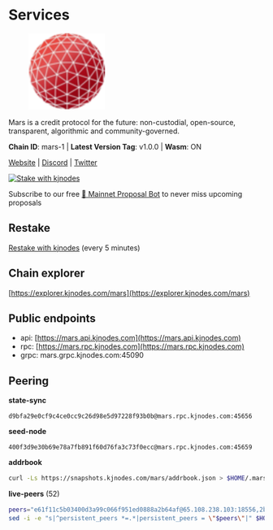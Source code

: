 # Services

<figure><img src="https://raw.githubusercontent.com/kj89/cosmos-images/main/logos/mars.png" width="150" alt=""><figcaption></figcaption></figure>

Mars is a credit protocol for the future: non-custodial,  open-source, transparent, algorithmic and community-governed.

**Chain ID**: mars-1 | **Latest Version Tag**: v1.0.0 | **Wasm**: ON

[Website](https://marsprotocol.io) | [Discord](https://discord.gg/marsprotocol) | [Twitter](https://twitter.com/mars_protocol)

[![Stake with kjnodes](https://i.ibb.co/cr44Q8j/button-stake-with-kjnodes.png)](https://restake.app/mars/marsvaloper1p9t4gr40rnpdwqacxgcqp7ffrfw908nu020g4n)

Subscribe to our free [🤖 Mainnet Proposal Bot](https://t.me/kjnodes_proposal_bot) to never miss upcoming proposals

## Restake

[Restake with kjnodes](https://restake.app/mars/marsvaloper1p9t4gr40rnpdwqacxgcqp7ffrfw908nu020g4n) (every 5 minutes)
## Chain explorer
[https://explorer.kjnodes.com/mars](https://explorer.kjnodes.com/mars)

## Public endpoints

* api: [https://mars.api.kjnodes.com](https://mars.api.kjnodes.com)
* rpc: [https://mars.rpc.kjnodes.com](https://mars.rpc.kjnodes.com)
* grpc: mars.grpc.kjnodes.com:45090

## Peering

**state-sync**

```text
d9bfa29e0cf9c4ce0cc9c26d98e5d97228f93b0b@mars.rpc.kjnodes.com:45656
```

**seed-node**

```text
400f3d9e30b69e78a7fb891f60d76fa3c73f0ecc@mars.rpc.kjnodes.com:45659
```

**addrbook**
```bash
curl -Ls https://snapshots.kjnodes.com/mars/addrbook.json > $HOME/.mars/config/addrbook.json
```

**live-peers** (52)
```bash
peers="e61f11c5b03400d3a99c066f951ed0888a2b64af@65.108.238.103:18556,2b3f62666b7df1ed298e7bd7e2d2cfa8ba067c44@194.163.160.1:18556,d0dbb50a474888b8bed04bf8a23ac6b8bae443ee@5.79.79.80:18095,d9bfa29e0cf9c4ce0cc9c26d98e5d97228f93b0b@65.109.88.38:45656,73be725377cc966d8da48f751085de4d1581b391@185.242.112.32:27651,b88814bddfccd85289d7201bfd6fc6c4b3342ab2@178.162.165.193:36095,7583038c5f21ef6ddb60692469cfd80c97dd585d@88.218.224.126:26656,c46be592341987eae20ac681cb08d2abcc02ab9a@137.74.4.20:2000,be7d56127ef887d095b2f55f09be5fee1969d922@146.59.52.48:18095,52f792239ee6098457ecf1ff7402cd0b2529cea1@178.62.12.19:26656,c0e6bf4193accabc14171ce163e704dcec5ea5df@51.91.215.170:36095,8bdf870e0eece71e1a09a80f5995d6d5e830c763@65.109.106.169:26656,d2a2c21754be65ad4a4f1de1f6163f681a6e8af8@192.99.44.79:18556,76969af1bccdd4dcc511741b171c3d4ccb837ba6@146.59.85.223:18556,84f821d36d45cc0cdaa4ff05297e888bb0d9de8f@85.237.193.111:26656,3e1d0c796a49b1315d95d336715fe0cad0470f40@195.189.96.106:42656,ef7c6b0f2ddfcef34a7f36681eaa8159be83b71f@178.128.28.236:26656,59bb909c57664fafe88bf1b6924769c15a769ba4@65.108.125.236:3000,89757803f40da51678451735445ad40d5b15e059@169.155.44.75:26656,9cb92702727bc5f3d40154e625b9553a04f4d649@65.109.104.72:18556,ebc272824924ea1a27ea3183dd0b9ba713494f83@185.16.39.158:27056,d933a425e567c28b4695acbbf0d6cfa6c68cf0c5@65.108.72.156:26656,6b16855f89284da99b5637b93dada66c00430a33@51.91.219.141:30003,eff52a6fcf2634ce1d60c1a5d38809718e22c5d2@23.88.69.22:28766,9e7f28b8c0ac9d8d17bb17a390421d540a29eb3f@154.26.158.158:18556,be494851610016cff8853796a99c3ad46d8d1b5b@65.108.76.242:36095,a57468bf54407d75dee78b0cb6612805c4ac83e1@45.85.147.42:13656,04bd5d9511f40dd4bec23cc261d7838d9f8326cf@213.32.24.201:26656,86baedb502883a67947c84f62f3b6b89fc630988@107.155.81.98:26656,918041a30cfbf00e3bcff76faaceb3ccc3fe5032@162.19.89.8:18556,b59f49f6388c59485491eeb256bc37e861ddd158@84.46.255.254:7240,5ffee90e41903f6fba29dc75446d536a02d626fe@65.108.232.150:18095,04c687dea43de3f30df5672b30b061789a0cf8e8@144.202.72.17:26606,1616af7456f519a0f2360adcad45d4bb9d39c92d@146.59.85.222:26656,9c0c747a44919d645f74354fbe095337630b9eee@37.252.184.228:26656,f983785fc56c1eda751233550e13380bebd6a2fe@65.108.46.248:56656,001dc593a5d8237d0bcd746302e19aeb8ff0d068@38.146.3.135:18556,969af6a39a0f7e8a17b92d90888360ad92248626@65.108.132.107:2000,530b1964bc17bca6457311f1c2d5a2f3d25b297a@51.81.155.97:18556,ca5a76c51bbbc57f839e6ed08953d3926eaa6e5b@34.107.88.136:26656,70d66b811226f7c6780feb394f00a52ffb037dc3@212.95.51.70:26656,f301f4ba2c863573c093bcd9fa68f2b1060bcae3@142.44.240.156:26656,f6eddb5f6ef49a1a2007e586da4755b2b2081b3d@51.89.6.150:20656,ec6ca9bf7efb2f9d23631c07fed4eb0f45c9758a@45.141.122.178:26656,7f4be5f7db9b920e965197b65974f0e1e64749e4@144.126.128.128:26656,c124ce0b508e8b9ed1c5b6957f362225659b5343@169.155.45.189:26656,463f8be52fc3e0f1fe28cd0ec95bd726d85682ec@135.181.18.112:55556,1fdb49f63a877e9805c92336c716edfbc50ee6ba@176.9.19.48:26656,5bc312415704f3d57bc2a1856c736668737dfb5e@164.92.192.38:26656,38edf28452ebc41f661d91b6613563c864f4c72e@35.228.114.46:26656,a7d96dc929824613315dcc1c90fee119f28cc51f@169.155.168.235:26656,905157b5cc774bb0ebbc79c040bead1adf5df58b@131.153.203.225:26656"
sed -i -e "s|^persistent_peers *=.*|persistent_peers = \"$peers\"|" $HOME/.mars/config/config.toml
```
